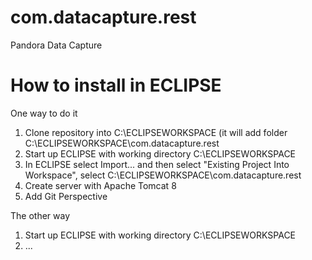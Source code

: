 # com.datacapture.rest
Pandora Data Capture

# How to install in ECLIPSE

One way to do it

1. Clone repository into C:\ECLIPSEWORKSPACE (it will add folder C:\ECLIPSEWORKSPACE\com.datacapture.rest
2. Start up ECLIPSE with working directory C:\ECLIPSEWORKSPACE
3. In ECLIPSE select Import... and then select "Existing Project Into Workspace", select C:\ECLIPSEWORKSPACE\com.datacapture.rest
4. Create server with Apache Tomcat 8
5. Add Git Perspective

The other way
1. Start up ECLIPSE with working directory C:\ECLIPSEWORKSPACE
2. ...


